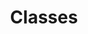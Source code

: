 ---
title: Classes
description: Basics of Dart classes
weight: 30
lastmod: 2021-09-18T11:11:30-09:00
draft: false
vimeo: 
emoji: 🎯
video_length: 1:51
chapter_start: Classes
---